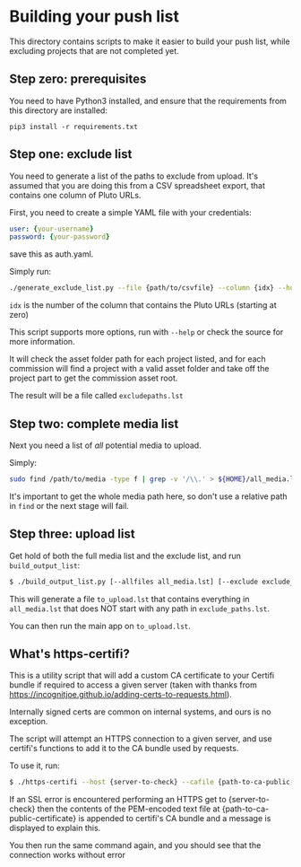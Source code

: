 # Building your push list

This directory contains scripts to make it easier to build your push list, while excluding projects that are not completed yet.

## Step zero: prerequisites

You need to have Python3 installed, and ensure that the requirements from this directory are installed:
``` 
pip3 install -r requirements.txt
```

## Step one: exclude list

You need to generate a list of the paths to exclude from upload.  It's assumed that you are doing this from a CSV spreadsheet
export, that contains one column of Pluto URLs.

First, you need to create a simple YAML file with your credentials:
```yaml
user: {your-username}
password: {your-password}
```
save this as auth.yaml.

Simply run:
```bash
./generate_exclude_list.py --file {path/to/csvfile} --column {idx} --host {plutohost} --authfile auth.yaml
```
`idx` is the number of the column that contains the Pluto URLs (starting at zero)

This script supports more options, run with `--help` or check the source for more information.

It will check the asset folder path for each project listed, and for each commission will find a project with a valid
asset folder and take off the project part to get the commission asset root.

The result will be a file called `excludepaths.lst`

## Step two: complete media list

Next you need a list of _all_ potential media to upload.

Simply:
```bash
sudo find /path/to/media -type f | grep -v '/\\.' > ${HOME}/all_media.lst
```
It's important to get the whole media path here, so don't use a relative path in `find` or the next stage will fail.

## Step three: upload list

Get hold of both the full media list and the exclude list, and run `build_output_list`:

```bash
$ ./build_output_list.py [--allfiles all_media.lst] [--exclude exclude_paths.lst] [--output to_upload.lst]
```
This will generate a file `to_upload.lst` that contains everything in `all_media.lst`  that does NOT start with any path in `exclude_paths.lst`.

You can then  run the main app on `to_upload.lst`.

## What's https-certifi?

This is a utility script that will add a custom CA certificate to your Certifi bundle if required to access a given server 
(taken with thanks from https://incognitjoe.github.io/adding-certs-to-requests.html).

Internally signed certs are common on internal systems, and ours is no exception.

The script will attempt an HTTPS connection to a given server, and use certifi's functions to add it to the CA bundle
used by requests.

To use it, run:

```bash
$ ./https-certifi --host {server-to-check} --cafile {path-to-ca-public-certificate}
```

If an SSL error is encountered performing an HTTPS get to {server-to-check} then the contents of the PEM-encoded
text file at {path-to-ca-public-certificate} is appended to certifi's CA bundle and a message is displayed to explain this.

You then run the same command again, and you should see that the connection works without error
